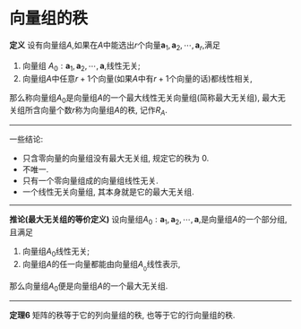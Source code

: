 # 向量组的秩

<b>定义</b>
设有向量组$A$,如果在$A$中能选出$r$个向量$\pmb{a}_1,\pmb{a}_2,\cdots,\pmb{a}_{r}$,满足

1. 向量组 $A_0:\pmb{a}_1,\pmb{a}_2,\cdots,\pmb{a}$,线性无关;
2. 向量组$A$中任意$r+1$个向量(如果$A$中有$r+1$个向量的话)都线性相关,

那么称向量组$A_0$是向量组$A$的一个最大线性无关向量组(简称最大无关组),
最大无关组所含向量个数$r$称为向量组$A$的秩, 记作$R_A.$

---

一些结论:

- 只含零向量的向量组没有最大无关组, 规定它的秩为 0.
- 不唯一.
- 只有一个零向量组成的向量组线性无关.
- 一个线性无关向量组, 其本身就是它的最大无关组.

---

<b>推论(最大无关组的等价定义)</b>
设向量组$A_0:\pmb{a}_1,\pmb{a}_2,\cdots,\pmb{a}$,是向量组$A$的一个部分组, 且满足

1. 向量组$A_0$线性无关;
2. 向量组$A$的任一向量都能由向量组$A_{_0}$线性表示,

那么向量组$A_0$便是向量组$A$的一个最大无关组.

---

<b>定理6</b>
矩阵的秩等于它的列向量组的秩, 也等于它的行向量组的秩.

